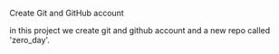   Create Git and GitHub account

in this project we create git and github account and a new
repo called 'zero_day'.